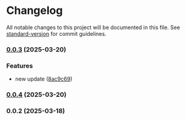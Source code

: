 # Changelog

All notable changes to this project will be documented in this file. See [standard-version](https://github.com/conventional-changelog/standard-version) for commit guidelines.

### [0.0.3](https://github.com/mammaadDeveloper/piko-bot/compare/v0.0.2...v0.0.3) (2025-03-20)


### Features

* new update ([8ac9c69](https://github.com/mammaadDeveloper/piko-bot/commit/8ac9c69b5ef4dcd0b910bf0806c3f787f2756082))

### [0.0.4](https://github.com/mammaadDeveloper/piko-bot/compare/v0.0.2...v0.0.4) (2025-03-20)

### 0.0.2 (2025-03-18)
